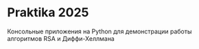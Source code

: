 # Praktika 2025
Консольные приложения на Python для демонстрации работы алгоритмов RSA и Диффи-Хеллмана
